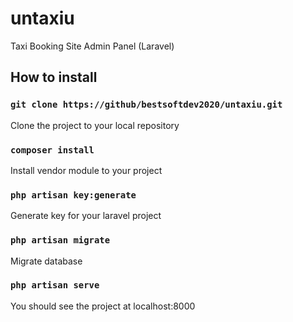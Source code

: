 # untaxiu
Taxi Booking Site Admin Panel (Laravel)

## How to install

### `git clone https://github/bestsoftdev2020/untaxiu.git`
Clone the project to your local repository

### `composer install`
Install vendor module to your project

### `php artisan key:generate`
Generate key for your laravel project

### `php artisan migrate`
Migrate database

### `php artisan serve`
You should see the project at localhost:8000
